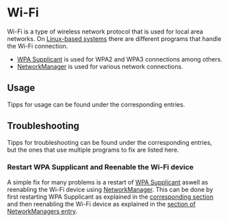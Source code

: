 # Wi-Fi

Wi-Fi is a type of wireless network protocol that is used for local area networks.
On [Linux-based systems](/wiki/linux.md) there are different programs that handle the Wi-Fi
connection.

- [WPA Supplicant](/wiki/linux/wpa_supplicant.md) is used for WPA2 and WPA3 connections among
  others.
- [NetworkManager](/wiki/linux/networkmanager.md) is used for various network connections.

## Usage

Tipps for usage can be found under the corresponding entries.

## Troubleshooting

Tipps for troubleshooting can be found under the corresponding entries, but the ones that use
multiple programs to fix are listed here.

### Restart WPA Supplicant and Reenable the Wi-Fi device

A simple fix for many problems is a restart of [WPA Supplicant](/wiki/linux/wpa_supplicant.md)
aswell as reenabling the Wi-Fi device using [NetworkManager](/wiki/linux/networkmanager.md).
This can be done by first restarting WPA Supplicant as explained in the
[corresponding section](/wiki/linux/wpa_supplicant.md#restarting-wpa-supplicant) and then
reenabling the Wi-Fi device as explained in the
[section of NetworkManagers entry](/wiki/linux/networkmanager.md#restarting-and-reenabling-wi-fi).
